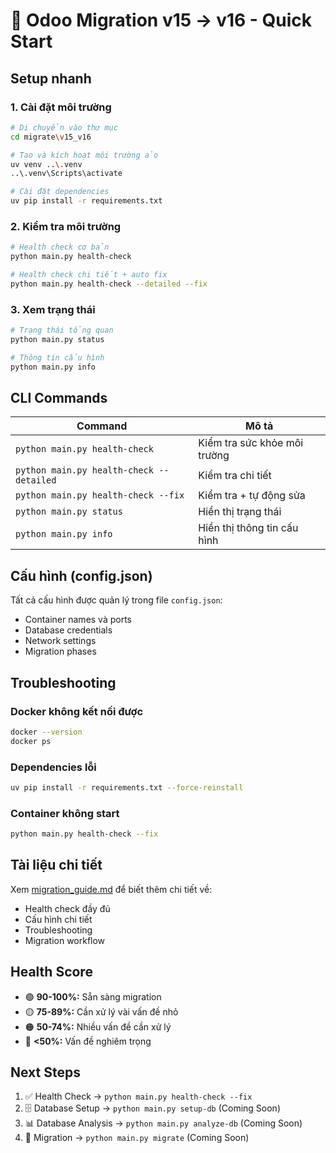 # 🚀 Odoo Migration v15 → v16 - Quick Start

## Setup nhanh

### 1. Cài đặt môi trường
```bash
# Di chuyển vào thư mục
cd migrate\v15_v16

# Tạo và kích hoạt môi trường ảo
uv venv ..\.venv
..\.venv\Scripts\activate

# Cài đặt dependencies
uv pip install -r requirements.txt
```

### 2. Kiểm tra môi trường
```bash
# Health check cơ bản
python main.py health-check

# Health check chi tiết + auto fix
python main.py health-check --detailed --fix
```

### 3. Xem trạng thái
```bash
# Trạng thái tổng quan
python main.py status

# Thông tin cấu hình
python main.py info
```

## CLI Commands

| Command | Mô tả |
|---------|-------|
| `python main.py health-check` | Kiểm tra sức khỏe môi trường |
| `python main.py health-check --detailed` | Kiểm tra chi tiết |
| `python main.py health-check --fix` | Kiểm tra + tự động sửa |
| `python main.py status` | Hiển thị trạng thái |
| `python main.py info` | Hiển thị thông tin cấu hình |

## Cấu hình (config.json)

Tất cả cấu hình được quản lý trong file `config.json`:
- Container names và ports
- Database credentials  
- Network settings
- Migration phases

## Troubleshooting

### Docker không kết nối được
```bash
docker --version
docker ps
```

### Dependencies lỗi
```bash
uv pip install -r requirements.txt --force-reinstall
```

### Container không start
```bash
python main.py health-check --fix
```

## Tài liệu chi tiết

Xem [migration_guide.md](./migration_guide.md) để biết thêm chi tiết về:
- Health check đầy đủ
- Cấu hình chi tiết
- Troubleshooting
- Migration workflow

## Health Score

- 🟢 **90-100%:** Sẵn sàng migration
- 🟡 **75-89%:** Cần xử lý vài vấn đề nhỏ  
- 🟠 **50-74%:** Nhiều vấn đề cần xử lý
- 🔴 **<50%:** Vấn đề nghiêm trọng

## Next Steps

1. ✅ Health Check → `python main.py health-check --fix`
2. 🗄️ Database Setup → `python main.py setup-db` (Coming Soon)
3. 📊 Database Analysis → `python main.py analyze-db` (Coming Soon)
4. 🚀 Migration → `python main.py migrate` (Coming Soon)
